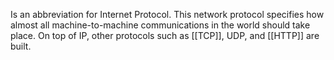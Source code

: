 Is an abbreviation for Internet Protocol. This network protocol specifies how almost all machine-to-machine communications in the world should take place. On top of IP, other protocols such as [[TCP]], UDP, and [[HTTP]] are built.